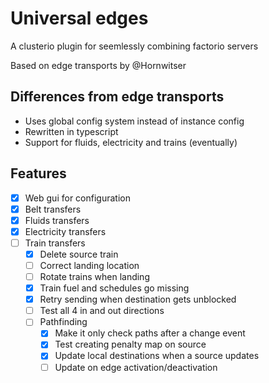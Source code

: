 # Universal edges

A clusterio plugin for seemlessly combining factorio servers

Based on edge transports by @Hornwitser

## Differences from edge transports
- Uses global config system instead of instance config
- Rewritten in typescript
- Support for fluids, electricity and trains (eventually)

## Features

- [x] Web gui for configuration
- [x] Belt transfers
- [x] Fluids transfers
- [x] Electricity transfers
- [ ] Train transfers
  - [x] Delete source train
  - [ ] Correct landing location
  - [ ] Rotate trains when landing 
  - [x] Train fuel and schedules go missing
  - [x] Retry sending when destination gets unblocked
  - [ ] Test all 4 in and out directions
  - [ ] Pathfinding
    - [x] Make it only check paths after a change event
    - [x] Test creating penalty map on source
    - [x] Update local destinations when a source updates
    - [ ] Update on edge activation/deactivation
